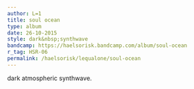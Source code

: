 ```yaml
---
author: L=1
title: soul ocean
type: album
date: 26-10-2015
style: dark&nbsp;synthwave
bandcamp: https://haelsorisk.bandcamp.com/album/soul-ocean
r_tag: HSR-06 
permalink: /haelsorisk/lequalone/soul-ocean
---
```


dark atmospheric synthwave.
